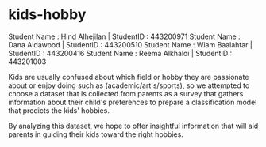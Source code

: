 # kids-hobby

Student Name : Hind Alhejilan | StudentID : 443200971
Student Name : Dana Aldawood | StudentID : 443200510
Student Name : Wiam Baalahtar | StudentID : 443200416
Student Name : Reema Alkhaldi | StudentID : 443201003



Kids are usually confused about which field or hobby they are passionate about or enjoy doing such as (academic/art's/sports), so we attempted to choose a dataset that is collected from parents as a survey that gathers information about their child's preferences to prepare a classification model that predicts the kids' hobbies.

By analyzing this dataset, we hope to offer insightful information that will aid parents in guiding their kids toward the right hobbies.



